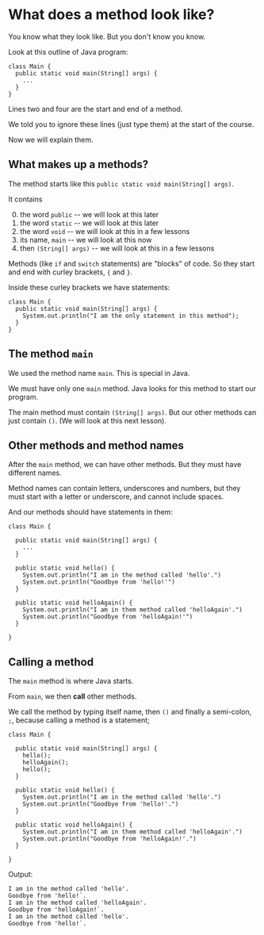
# What does a method look like?

You know what they look like. But you don't know you know. 

Look at this outline of Java program:

```
class Main {
  public static void main(String[] args) {
    ...
  }
}
```

Lines two and four are the start and end of a method.

We told you to ignore these lines (just type them) at the start of the course.

Now we will explain them.

## What makes up a methods?

The method starts like this `public static void main(String[] args)`.

It contains

0. the word `public` -- we will look at this later
0. the word `static`  -- we will look at this later
0. the word `void` -- we will look at this in a few lessons
0. its name, `main` -- we will look at this now
0. then `(String[] args)`  -- we will look at this in a few lessons

Methods (like `if` and `switch` statements) are "blocks" of code. So they start and end with curley brackets, `{` and `}`.

Inside these curley brackets we have statements:

```
class Main {
  public static void main(String[] args) {
    System.out.println("I am the only statement in this method");
  }
}
```

## The method `main`

We used the method name `main`. This is special in Java.

We must have only one `main` method. Java looks for this method to start our program.

The main method must contain `(String[] args)`.  But our other methods can just contain `()`. (We will look at this next lesson).

## Other methods and method names

After the `main` method, we can have other methods. But they must have different names.

Method names can contain letters, underscores and numbers, but they must start with a letter or underscore, and cannot include spaces.

And our methods should have statements in them:

```
class Main {
  
  public static void main(String[] args) {
    ...
  }

  public static void hello() {
    System.out.println("I am in the method called 'hello'.")
    System.out.println("Goodbye from 'hello!'")
  }
  
  public static void helloAgain() {
    System.out.println("I am in them method called 'helloAgain'.")
    System.out.println("Goodbye from 'helloAgain!'")  
  }
  
}
```

## Calling a method

The `main` method is where Java starts.

From `main`, we then **call** other methods.

We call the method by typing itself name, then `()` and finally a semi-colon, `;`, because calling a method is a statement;

```
class Main {
  
  public static void main(String[] args) {
    hello();
    helloAgain();
    hello();
  }

  public static void hello() {
    System.out.println("I am in the method called 'hello'.")
    System.out.println("Goodbye from 'hello!'.")
  }
  
  public static void helloAgain() {
    System.out.println("I am in them method called 'helloAgain'.")
    System.out.println("Goodbye from 'helloAgain!'.")  
  }
  
}
```

Output:

```
I am in the method called 'hello'.
Goodbye from 'hello!`.
I am in the method called 'helloAgain'.
Goodbye from 'helloAgain!`.
I am in the method called 'hello'.
Goodbye from 'hello!`.
```

